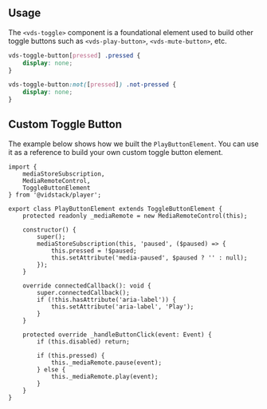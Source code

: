 ## Usage

The `<vds-toggle>` component is a foundational element used to build other toggle buttons such as
`<vds-play-button>`, `<vds-mute-button>`, etc.

<slot name="usage" />

```css
vds-toggle-button[pressed] .pressed {
	display: none;
}

vds-toggle-button:not([pressed]) .not-pressed {
	display: none;
}
```

## Custom Toggle Button

The example below shows how we built the `PlayButtonElement`. You can use it as a reference to
build your own custom toggle button element.

```ts:title=PlayButtonElement.ts:copy
import {
	mediaStoreSubscription,
	MediaRemoteControl,
	ToggleButtonElement
} from '@vidstack/player';

export class PlayButtonElement extends ToggleButtonElement {
	protected readonly _mediaRemote = new MediaRemoteControl(this);

	constructor() {
		super();
		mediaStoreSubscription(this, 'paused', ($paused) => {
			this.pressed = !$paused;
			this.setAttribute('media-paused', $paused ? '' : null);
		});
	}

	override connectedCallback(): void {
		super.connectedCallback();
		if (!this.hasAttribute('aria-label')) {
			this.setAttribute('aria-label', 'Play');
		}
	}

	protected override _handleButtonClick(event: Event) {
		if (this.disabled) return;

		if (this.pressed) {
			this._mediaRemote.pause(event);
		} else {
			this._mediaRemote.play(event);
		}
	}
}
```
